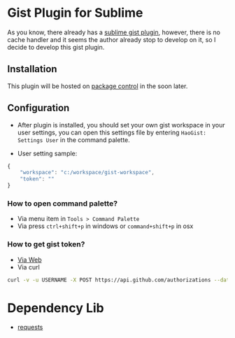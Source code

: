 # Gist Plugin for Sublime
As you know, there already has a <a href="https://github.com/condemil/Gist">sublime gist plugin</a>, however, there is no cache handler and it seems the author already stop to develop on it, so I decide to develop this gist plugin.

## Installation
This plugin will be hosted on [package control](https://sublime.wbond.net/packages/HaoGist) in the soon later.

## Configuration
* After plugin is installed, you should set your own gist workspace in your user settings, you can open this settings file by entering ```HaoGist: Settings User``` in the command palette.

* User setting sample:
```javascript
{
    "workspace": "c:/workspace/gist-workspace",
    "token": ""
}
```

### How to open command palette?
* Via menu item in ```Tools > Command Palette```
* Via press ```ctrl+shift+p``` in windows or ```command+shift+p``` in osx

### How to get gist token?
* [Via Web](https://help.github.com/articles/creating-an-access-token-for-command-line-use/)
* Via curl
```bash
curl -v -u USERNAME -X POST https://api.github.com/authorizations --data "{\"scopes\":[\"gist\"], \"note\": \"Sublime HaoGist Plugin\"}"
```

# Dependency Lib
+ [requests](https://github.com/kennethreitz/requests)